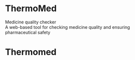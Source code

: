# ThermoMed
Medicine quality checker <br>
A web-based tool for checking medicine quality and ensuring pharmaceutical safety <br>
# Thermomed
